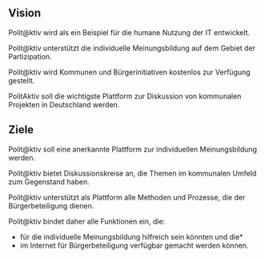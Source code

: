 ## Vision
Polit@ktiv wird als ein Beispiel für die humane Nutzung der IT entwickelt.

Polit@ktiv unterstützt die individuelle Meinungsbildung auf dem Gebiet der Partizipation.

Polit@ktiv wird Kommunen und Bürgerinitiativen kostenlos zur Verfügung gestellt.

PolitAktiv soll die wichtigste Plattform zur Diskussion von kommunalen Projekten in Deutschland werden.

## Ziele

Polit@ktiv soll eine anerkannte Plattform zur individuellen Meinungsbildung werden.

Polit@ktiv bietet Diskussionskreise an, die Themen im kommunalen Umfeld zum Gegenstand haben.

Polit@ktiv unterstützt als Plattform alle Methoden und Prozesse, die der Bürgerbeteiligung dienen.

Polit@ktiv bindet daher alle Funktionen ein, die:
 * für die individuelle Meinungsbildung hilfreich sein könnten und die*
 * im Internet für Bürgerbeteiligung verfügbar gemacht werden können.